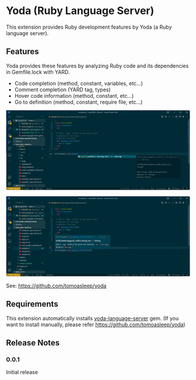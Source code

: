 # Yoda (Ruby Language Server)

This extension provides Ruby development features by Yoda (a Ruby language server).

## Features

Yoda provides these features by analyzing Ruby code and its dependencies in Gemfile.lock with YARD.

* Code completion (method, constant, variables, etc...)
* Comment completion (YARD tag, types)
* Hover code information (method, constant, etc...)
* Go to definition (method, constant, require file, etc...)

![](https://github.com/tomoasleep/yoda/blob/master/images/method-complete.png)

![](https://github.com/tomoasleep/yoda/blob/master/images/hover-method.png)

See: https://github.com/tomoasleep/yoda

## Requirements

This extension automatically installs [yoda-language-server](https://rubygems.org/gems/yoda-language-server) gem.
(If you want to install manually, please refer https://github.com/tomoasleep/yoda)

## Release Notes

### 0.0.1

Initial release
